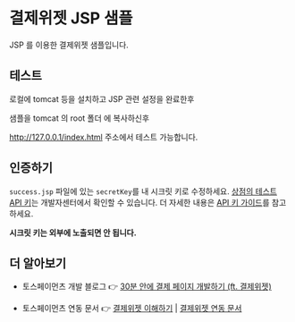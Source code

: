 # 결제위젯 JSP 샘플

JSP 를 이용한 결제위젯 샘플입니다.

## 테스트

로컬에 tomcat 등을 설치하고 JSP 관련 설정을 완료한후 

샘플을 tomcat 의 root 폴더 에 복사하신후 

http://127.0.0.1/index.html 주소에서 테스트 가능합니다.

## 인증하기

`success.jsp` 파일에 있는 `secretKey`를 내 시크릿 키로 수정하세요. [상점의 테스트 API 키](https://developers.tosspayments.com/my/api-keys)는 개발자센터에서 확인할 수 있습니다. 더 자세한 내용은 [API 키 가이드](https://docs.tosspayments.com/reference/using-api/api-keys)를 참고하세요.

**시크릿 키는 외부에 노출되면 안 됩니다.**

## 더 알아보기

- 토스페이먼츠 개발 블로그 👉 [30분 안에 결제 페이지 개발하기 (ft. 결제위젯)](https://velog.io/@tosspayments/결제위젯으로-30분안에-결제-페이지-개발하기)

- 토스페이먼츠 연동 문서 👉 [결제위젯 이해하기](https://docs.tosspayments.com/guides/payment-widget/overview) | [결제위젯 연동 문서](https://docs.tosspayments.com/guides/payment-widget/integration)

